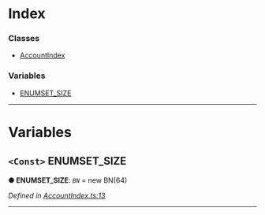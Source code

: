 

# Index

### Classes

* [AccountIndex](../classes/_accountindex_.accountindex.md)

### Variables

* [ENUMSET_SIZE](_accountindex_.md#enumset_size)

---

# Variables

<a id="enumset_size"></a>

## `<Const>` ENUMSET_SIZE

**● ENUMSET_SIZE**: *`BN`* =  new BN(64)

*Defined in [AccountIndex.ts:13](https://github.com/polkadot-js/api/blob/686ea05/packages/types/src/AccountIndex.ts#L13)*

___

